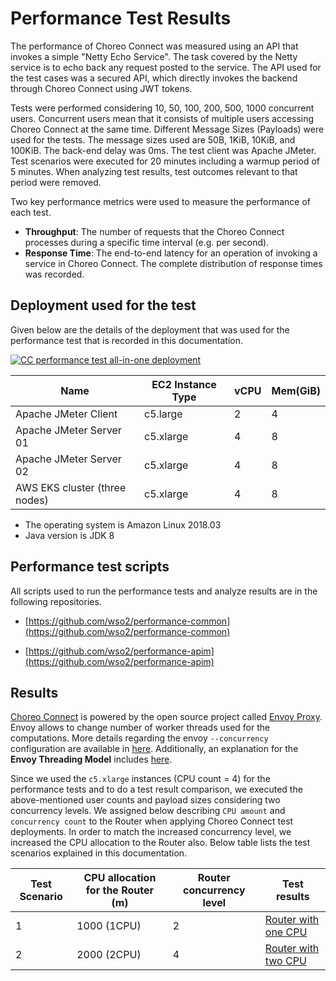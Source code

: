 # Performance Test Results

The performance of Choreo Connect was measured using an API that invokes a simple "Netty Echo Service". The task covered by the Netty service is to echo back any request posted to the service. The API used for the test cases was a secured API, which directly invokes the backend through Choreo Connect using JWT tokens.

Tests were performed considering 10, 50, 100, 200, 500, 1000 concurrent users. Concurrent users mean that it consists of multiple users accessing Choreo Connect at the same time. Different Message Sizes (Payloads) were used for the tests. The message sizes used are 50B, 1KiB, 10KiB, and 100KiB. The back-end delay was 0ms. The test client was Apache JMeter. Test scenarios were executed for 20 minutes including a warmup period of 5 minutes. When analyzing test results, test outcomes relevant to that period were removed.

Two key performance metrics were used to measure the performance of each test. 

- **Throughput**: The number of requests that the Choreo Connect processes during a specific time interval (e.g. per second).
- **Response Time**: The end-to-end latency for an operation of invoking a service in Choreo Connect. The complete distribution of response times was recorded.

## Deployment used for the test

Given below are the details of the deployment that was used for the performance test that is recorded in this documentation.

[![CC performance test all-in-one deployment]({{base_path}}/assets/img/deploy/mgw/performance-test/test-deployment.png)]({{base_path}}/assets/img/deploy/mgw/performance-test/test-deployment.png)


<table>
<thead>
  <tr>
    <th>Name</th>
    <th>EC2 Instance Type</th>
    <th>vCPU</th>
    <th>Mem(GiB)</th>
  </tr>
</thead>
<tbody>
  <tr>
    <td>Apache JMeter Client</td>
    <td>c5.large</td>
    <td>2</td>
    <td>4</td>
  </tr>
  <tr>
    <td>Apache JMeter Server 01</td>
    <td>c5.xlarge</td>
    <td>4</td>
    <td>8</td>
  </tr>
  <tr>
    <td>Apache JMeter Server 02</td>
    <td>c5.xlarge</td>
    <td>4</td>
    <td>8</td>
  </tr>
  <tr>
    <td>AWS EKS cluster (three nodes)</td>
    <td>c5.xlarge</td>
    <td>4</td>
    <td>8</td>
  </tr>
</tbody>
</table>

- The operating system is Amazon Linux 2018.03
- Java version is JDK 8

## Performance test scripts

All scripts used to run the performance tests and analyze results are in the following repositories.

- [https://github.com/wso2/performance-common](https://github.com/wso2/performance-common)

- [https://github.com/wso2/performance-apim](https://github.com/wso2/performance-apim)

## Results

[Choreo Connect](https://wso2.com/choreo/choreo-connect/) is powered by the open source project called [Envoy Proxy](https://www.envoyproxy.io/). Envoy allows to change number of worker threads used for the computations. More details regarding the envoy `--concurrency` configuration are available in [here](https://www.envoyproxy.io/docs/envoy/latest/operations/cli#cmdoption-concurrency). Additionally, an explanation for the **Envoy Threading Model** includes [here](https://www.envoyproxy.io/docs/envoy/latest/operations/cli#cmdoption-concurrency).

Since we used the `c5.xlarge` instances (CPU count = 4) for the performance tests and to do a test result comparison, we executed the above-mentioned user counts and payload sizes considering two concurrency levels. We assigned below describing `CPU amount` and `concurrency count` to the Router when applying Choreo Connect test deployments. In order to match the increased concurrency level, we increased the CPU allocation to the Router also. Below table lists the test scenarios explained in this documentation.

<table>
<thead>
  <tr>
    <th>Test Scenario</th>
    <th>CPU allocation for the Router (m)</th>
    <th>Router concurrency level</th>
    <th>Test results</th>
  </tr>
</thead>
<tbody>
  <tr>
    <td>1</td>
    <td>1000 (1CPU)</td>
    <td>2</td>
    <td><a href="{{base_path}}/deploy-and-publish/deploy-on-gateway/choreo-connect/performance-tests/router-with-one-cpu-for-rest-api">Router with one CPU</a</td>
  </tr>
  <tr>
    <td>2</td>
    <td>2000 (2CPU)</td>
    <td>4</td>
    <td><a href="{{base_path}}/deploy-and-publish/deploy-on-gateway/choreo-connect/performance-tests/router-with-two-cpu-for-rest-api/">Router with two CPU</a</td>
  </tr>
</tbody>
</table>
